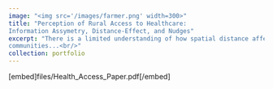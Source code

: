 ```yaml
---
image: "<img src='/images/farmer.png' width=300>"
title: "Perception of Rural Access to Healthcare:
Information Assymetry, Distance-Effect, and Nudges"
excerpt: "There is a limited understanding of how spatial distance affects the perception of health access in rural
communities...<br/>"
collection: portfolio
---
```


[embed]files/Health_Access_Paper.pdf[/embed]
